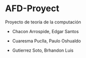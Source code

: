 # AFD-Proyect
Proyecto de teoría de la computación


 - Chacon Arrospide, Edgar Santos

 - Cuaresma Puclla, Paulo Oshualdo

 - Gutierrez Soto, Brhandon Luis
